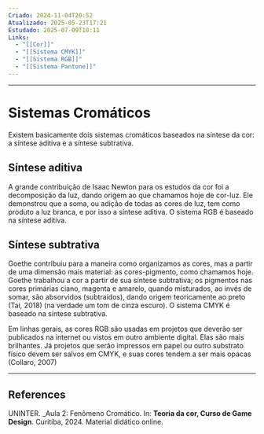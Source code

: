 ```yaml
---
Criado: 2024-11-04T20:52
Atualizado: 2025-05-23T17:21
Estudado: 2025-07-09T10:11
Links:
  - "[[Cor]]"
  - "[[Sistema CMYK]]"
  - "[[Sistema RGB]]"
  - "[[Sistema Pantone]]"
---
```

---
# Sistemas Cromáticos

Existem basicamente dois sistemas cromáticos baseados na síntese da cor: a síntese aditiva e a síntese subtrativa.

## Síntese aditiva

A grande contribuição de Isaac Newton para os estudos da cor foi a decomposição da luz, dando origem ao que chamamos hoje de cor-luz. Ele demonstrou que a soma, ou adição de todas as cores de luz, tem como produto a luz branca, e por isso a síntese aditiva. O sistema RGB é baseado na síntese aditiva.
## Síntese subtrativa

Goethe contribuiu para a maneira como organizamos as cores, mas a partir de uma dimensão mais material: as cores-pigmento, como chamamos hoje. Goethe trabalhou a cor a partir de sua síntese subtrativa; os pigmentos nas cores primárias ciano, magenta e amarelo, quando misturados, ao invés de somar, são absorvidos (subtraídos), dando origem teoricamente ao preto (Tai, 2018) (na verdade um tom de cinza escuro). O sistema CMYK é baseado na síntese subtrativa. 

Em linhas gerais, as cores RGB são usadas em projetos que deverão ser publicados na internet ou vistos em outro ambiente digital. Elas são mais brilhantes. Já projetos que serão impressos em papel ou outro substrato físico devem ser salvos em CMYK, e suas cores tendem a ser mais opacas (Collaro, 2007)

---
## References

UNINTER.  _Aula 2: Fenômeno Cromático. In: **Teoria da cor, Curso de Game Design**. Curitiba, 2024. Material didático online.